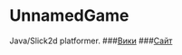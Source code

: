 UnnamedGame
===========

Java/Slick2d platformer.
###[Вики](https://github.com/unrealsolver/UnnamedGame/wiki)
###[Сайт](http://unrealsolver.github.com/UnnamedGame/)